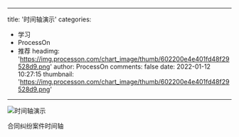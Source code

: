 
---
title: '时间轴演示'
categories: 
 - 学习
 - ProcessOn
 - 推荐
headimg: 'https://img.processon.com/chart_image/thumb/602200e4e401fd48f29528d9.png'
author: ProcessOn
comments: false
date: 2022-01-12 10:27:15
thumbnail: 'https://img.processon.com/chart_image/thumb/602200e4e401fd48f29528d9.png'
---

<div>   
<img class="thumb" alt="时间轴演示" src="https://img.processon.com/chart_image/thumb/602200e4e401fd48f29528d9.png" referrerpolicy="no-referrer">
<p>合同纠纷案件时间轴</p>  
</div>
            